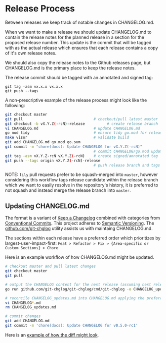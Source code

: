 # Release Process

Between releases we keep track of notable changes in CHANGELOG.md.

When we want to make a release we should update CHANGELOG.md to contain the release notes for the planned release in a section for
the proposed release number. This update is the commit that will be tagged with as the actual release which ensures that each release
contains a copy of it's own release notes. 

We should also copy the release notes to the Github releases page, but CHANGELOG.md is the primary place to keep the release notes. 

The release commit should be tagged with an annotated and signed tag:

    git tag -asm vx.x.x vx.x.x
    git push --tags

A non-prescriptive example of the release process might look like the following:

```sh
git checkout master
git pull                                # checkout/pull latest master
git checkout -b vX.Y.Z(-rcN)-release          # create release branch
vi CHANGELOG.md                         # update CHANGELOG.md
go mod tidy                             # ensure tidy go.mod for release
make visor                              # validate build
git add CHANGELOG.md go.mod go.sum
git commit -m "chore(docs): Update CHANGELOG for vX.Y.Z(-rcN)"
                                        # commit CHANGELOG/go.mod updates
git tag -asm vX.Y.Z-rcN vX.Y.Z(-rcN)    # create signed/annotated tag
git push --tags origin vX.Y.Z(-rcN)-release
                                        # push release branch and tags
```

NOTE: `lily` pull requests prefer to be squash-merged into `master`, however considering this workflow tags release candidate within the release branch which we want to easily resolve in the repository's history, it is preferred to not squash and instead merge the release branch into `master`.


## Updating CHANGELOG.md

The format is a variant of [Keep a Changelog](https://keepachangelog.com/en/1.0.0/) combined with categories from [Conventional Commits](https://www.conventionalcommits.org/en/v1.0.0/). This project adheres to [Semantic Versioning](https://semver.org/spec/v2.0.0.html). The [github.com/git-chglog](https://github.com/git-chglog/git-chglog) utility assists us with maintaing CHANGELOG.md.

The sections within each release have a preferred order which prioritizes by largest-user-impact-first: `Feat > Refactor > Fix > {Area-specific or Custom Sections} > Chore`

Here is an example workflow of how CHANGELOG.md might be updated.

```sh
# checkout master and pull latest changes
git checkout master
git pull

# output the CHANGELOG content for the next release (assuming next release is v0.5.0-rc1)
go run github.com/git-chglog/git-chglog/cmd/git-chglog -o CHANGELOG_updates.md --next-tag v0.5.0-rc1

# reconcile CHANGELOG_updates.md into CHANGELOG.md applying the preferred section order
vi CHANGELOG*.md
rm CHANGELOG_updates.md

# commit changes
git add CHANGELOG.md
git commit -m 'chore(docs): Update CHANGELOG for v0.5.0-rc1'
```

Here is an [example of how the diff might look](https://github.com/filecoin-project/lily/pull/326/commits/9536df9e39991a3b78013d1d1b36fef94562556d).
